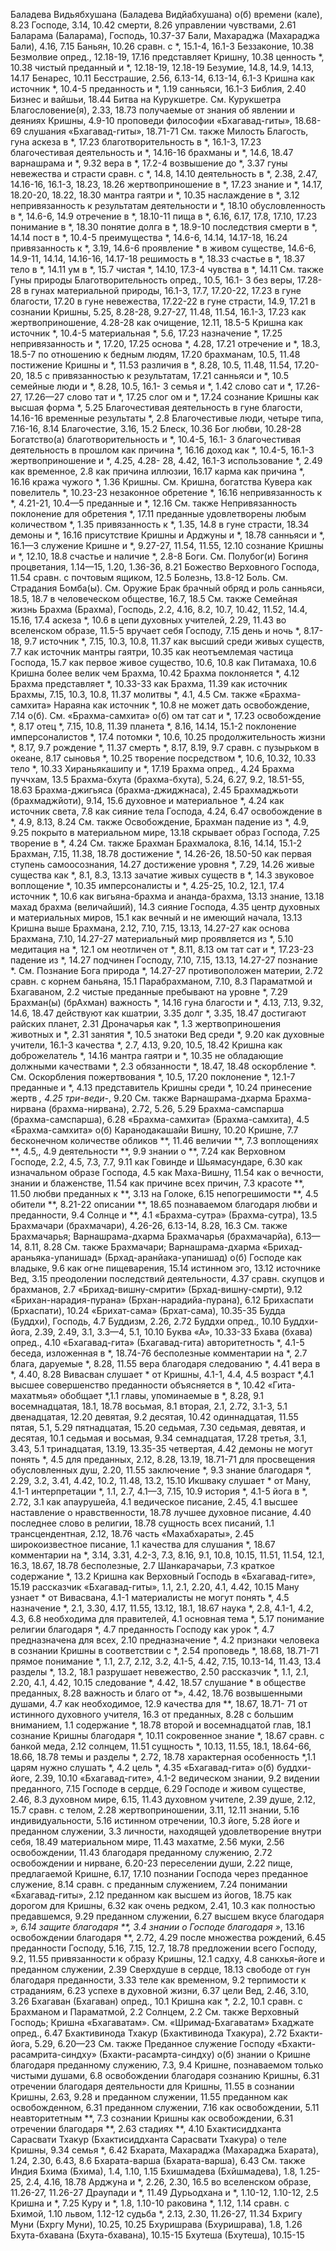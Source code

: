 Баладева Видьябхушана (Баладева Видйабхушана) о(б) 
	времени (кале), 8.23 
	Господе, 3.14, 10.42
	смерти, 8.26
	управлении чувствами, 2.61 
Баларама (Баларама), Господь, 10.37-37 
Бали, Махараджа (Махараджа Бали), 4.16, 7.15 
Баньян, 10.26
	сравн. с *, 15.1-4, 16.1-3 
Беззаконие, 10.38 
Безмолвие
	опред., 12.18-19, 17.16 
	представляет Кришну, 10.38 
	ценность *, 10.38 
	чистый преданный и *, 12.18-19, 12.18-19
Безумие, 14.8, 14.9, 14.13, 14.17
Бенарес, 10.11
Бесстрашие, 2.56, 6.13-14, 6.13-14, 6.1-3
	Кришна как источник *, 10.4-5 
	преданность и *, 1.19 
	санньяси, 16.1-3 
Библия, 2.40 
Бизнес и вайшьи, 18.44 
Битва на Курукшетре.
	См. Курукшетра
Благословение(я), 2.33, 18.73 
	получаемые от
		знания об явлении и деяниях Кришны, 4.9-10
		проповеди философии «Бхагавад-гиты», 18.68-69 
		слушания «Бхагавад-гиты», 18.71-71 
	См. также Милость
Благость, гуна
	аскеза в *, 17.23
	благотворительность в *, 16.1-3, 17.23
	благочестивая деятельность и *, 14.16-16 
	брахманы и *, 14.6, 18.47 
	варнашрама и *, 9.32 
	вера в *, 17.2-4 
	возвышение до *, 3.37 
	гуны невежества и страсти сравн. с *, 14.8, 14.10
	деятельность в *, 2.38, 2.47, 14.16-16, 16.1-3, 18.23, 18.26 
	жертвоприношение в *, 17.23 
	знание и *, 14.17, 18.20-20, 18.22, 18.30
	мантра гаятри и *, 10.35 
	наслаждение в *, 3.12 
	непривязанность к результатам деятельности и *, 18.10 
	обусловленность в *, 14.6-6, 14.9
	отречение в *, 18.10-11 
	пища в *, 6.16, 6.17, 17.8, 17.10, 17.23
	понимание в *, 18.30 
	понятие долга в *, 18.9-10 
	последствия смерти в *, 14.14 
	пост в *, 10.4-5 
	преимущества *, 14.6-6, 14.14, 14.17-18, 16.24 
	привязанность к *, 3.19, 14.6-6 
	проявление * в живом существе, 14.6-6, 14.9-11, 14.14, 14.16-16, 14.17-18 
	решимость в *, 18.33 
	счастье в *, 18.37 
	тело в *, 14.11 
	ум в *, 15.7 
	чистая *, 14.10, 17.3-4 
	чувства в *, 14.11 
	См. также Гуны природы 
Благотворительность
	опред., 10.5, 16.1- 3
	без веры, 17.28-28 
	в гунах материальной природы, 16.1-3, 17.7, 17.20-22, 17.23 
	в гуне благости, 17.20 
	в гуне невежества, 17.22-22 
	в гуне страсти, 14.9, 17.21 
	в сознании Кришны, 5.25, 8.28-28, 9.27-27, 11.48, 11.54, 16.1-3, 17.23
	как жертвоприношение, 4.28-28 
	как очищение, 12.11, 18.5-5 
	Кришна как источник *, 10.4-5 
	материальная *, 5.6, 17.23 
	назначение *, 17.25 
	непривязанность и *, 17.20, 17.25 
	основа *, 4.28, 17.21 
	отречение и *, 18.3, 18.5-7 
	по отношению к
		бедным людям, 17.20 
		брахманам, 10.5, 11.48 
	постижение Кришны и *, 11.53 
	различия в *, 8.28, 10.5, 11.48, 11.54, 17.20-20, 18.5
	с привязанностью к результатам, 17.21
	санньяси и *, 10.5 
	семейные люди и *, 8.28, 10.5, 16.1- 3
	семья и *, 1.42
	слово сат и *, 17.26-27, 17.26—27 
	слово тат и *, 17.25 
	слог ом и *, 17.24
	сознание Кришны как высшая форма *, 5.25
Благочестивая деятельность 
	в гуне благости, 14.16-16 
	временные результаты *, 2.8 
Благочестивые люди, четыре типа, 7.16-16, 8.14 
Благочестие, 3.16, 15.2 
Блеск, 10.36 
Бог любви, 10.28-28 
Богатство(а)
	благотворительность и *, 10.4-5, 16.1- 3
	благочестивая деятельность в прошлом как причина *, 16.16 
	доход как *, 10.4-5, 16.1-3 
	жертвоприношение и *, 4.25, 4.28- 28, 4.42, 16.1-3 
	использование *, 2.49 
	как временное, 2.8 
	как причина иллюзии, 16.17 
	карма как причина *, 16.16 
	кража чужого *, 1.36 
	Кришны. 
		См. Кришна, богатства 
	Кувера как повелитель *, 10.23-23 
	незаконное обретение *, 16.16 
	непривязанность к *, 4.21-21, 10.4—5 
		преданные и *, 12.16 
		См. также Непривязанность 
	поклонение для обретения *, 17.11 
	преданные удовлетворены любым количеством *, 1.35 
	привязанность к *, 1.35, 14.8 
		в гуне страсти, 18.34 
		демоны и *, 16.16 
	присутствие Кришны и Арджуны и *, 18.78
	санньяси и *, 16.1—3 
	служение Кришне и *, 9.27-27, 11.54, 11.55, 12.10
	сознание Кришны и *, 12.10, 18.8 
	счастье и наличие *, 2.8-8 
Боги. 
	См. Полубог(и)
Богиня процветания, 1.14—15, 1.20, 1.36-36, 8.21
Божество Верховного Господа, 11.54 
	сравн. с почтовым ящиком, 12.5 
Болезнь, 13.8-12 
Боль.
	См. Страдания
Бомба(ы).
	См. Оружие 
Брак
	брачный обряд и роль санньяси, 18.5, 18.7
	в человеческом обществе, 16.7, 18.5
	См. также Семейная жизнь 
Брахма (Брахма), Господь, 2.2, 4.16, 8.2, 10.7, 10.42, 11.52, 14.4, 15.16, 17.4 
	аскеза *, 10.6
	в цепи духовных учителей, 2.29, 11.43 
	во вселенском образе, 11.5-5 
	вручает себя Господу, 7.15 
	день и ночь *, 8.17-18, 9.7 
	источник *, 7.15, 10.3, 10.8, 11.37
	как высший среди живых существ, 7.7
	как источник мантры гаятри, 10.35 
	как неотъемлемая частица Господа, 15.7
	как первое живое существо, 10.6, 10.8
	как Питамаха, 10.6
	Кришна
		более велик чем Брахма, 10.42 
		Брахма поклоняется *, 4.12 
		Брахма представляет *, 10.33-33 
		как Брахма, 11.39 
		как источник Брахмы, 7.15, 10.3, 10.8, 11.37 
	молитвы *, 4.1, 4.5
		См. также «Брахма-самхита»
	Нараяна как источник *, 10.8 
	не может дать освобождение, 7.14 
	о(б). 
		См. «Брахма-самхита» о(б)
	ом тат сат и *, 17.23 
	освобождение *, 8.17 
	отец *, 7.15, 10.8, 11.39 
	планета *, 8.16, 14.14, 15.1-2 
	поклонение имперсоналистов *, 17.4 
	потомки *, 10.6, 10.25 
	продолжительность жизни *, 8.17, 9.7 
	рождение *, 11.37 
	смерть *, 8.17, 8.19, 9.7 
	сравн. с пузырьком в океане, 8.17 
	сыновья *, 10.25
	творение посредством *, 10.6, 10.32, 10.33
	тело *, 10.33
	Хираньякашипу и *, 17.19 
Брахма
	опред., 4.24 
Брахма пуччхам, 13.5 
Брахма-бхута (брахма-бхута), 5.24, 6.27, 9.2, 18.51-55, 18.63 
Брахма-джигьяса (брахма-джиджнаса), 2.45
Брахмаджьоти (брахмаджйоти), 9.14, 15.6
	духовное и материальное *, 4.24 
	как источник света, 7.8
	как сияние тела Господа, 4.24, 6.47 
	освобождение в *, 4.9, 8.13, 8.24 
		См. также Освобождение, Брахман
	падение из *, 4.9, 9.25
	покрыто в материальном мире, 13.18 
	скрывает образ Господа, 7.25 
	творение в *, 4.24 
	См. также Брахман
Брахмалока, 8.16, 14.14, 15.1-2 
Брахман, 7.15, 11.38, 18.78 
	достижение *, 14.26-26, 18.50-50
		как первая ступень самоосознания, 14.27
	достижение уровня *, 7.29, 14.26 
	живые существа как *, 8.1, 8.3, 13.13
	зачатие живых существ в *, 14.3 
	звуковое воплощение *, 10.35 
	имперсоналисты и *, 4.25-25, 10.2, 12.1, 17.4 
	источник *, 10.6 
	как
		вигьяна-брахма и ананда-брахма, 13.13 
		знание, 13.18
		махад брахма (величайший), 14.3 
		сияние Господа, 4.35 
		центр духовных и материальных миров, 15.1
	как вечный и не имеющий начала, 13.13 
	Кришна
		выше Брахмана, 2.12, 7.10, 7.15, 13.13, 14.27-27 
		как основа Брахмана, 7.10, 14.27-27
	материальный мир проявляется из *, 5.10
	медитация на *, 12.1 
	ом неотличен от *, 8.11, 8.13 
	ом тат сат и *, 17.23-23 
	падение из *, 14.27 
	подчинен Господу, 7.10, 7.15, 13.13, 14.27-27
	познание *.
		См. Познание Бога
	природа *, 14.27-27 
	противоположен материи, 2.72 
	сравн. с
		корнем баньяна, 15.1 
		Парабрахманом, 7.10, 8.3 
		Параматмой и Бхагаваном, 2.2
	чистые преданные пребывают на уровне *, 7.29
Брахман(ы) (брАхман) 
	важность *, 14.16 
	гуна благости и *, 4.13, 7.13, 9.32, 14.6, 18.47
	действуют как кшатрии, 3.35 
	долг *, 3.35, 18.47 
	достигают райских планет, 2.31 
	Дроначарья как *, 1.3 
	жертвоприношения животных и *, 2.31 
	занятия *, 10.5 
	знатоки Вед среди *, 9.20 
	как духовные учители, 16.1-3 
	качества *, 2.7, 4.13, 9.20, 10.5, 18.42 
	Кришна как доброжелатель *, 14.16 
	мантра гаятри и *, 10.35 
	не обладающие должными качествами *, 2.3
	обязанности *, 18.47, 18.48
	оскорбление *.
		См. Оскорбления
	пожертвования *, 10.5, 17.20
	поклонение *, 12.1-7
	преданные и *, 4.13
	представитель Кришны среди *, 10.24
	принесение жертв *, 4.25
	три-веди-*, 9.20
	См. также Варнашрама-дхарма
Брахма-нирвана (брахма-нирвана), 2.72, 5.26, 5.29
Брахма-самспарша (брахма-самспарша), 6.28
«Брахма-самхита» (Брахма-самхита), 4.5
«Брахма-самхита» о(б)
	Каранодакашайи Вишну, 10.20 
	Кришне, 7.7
		бесконечном количестве обликов **, 11.46 
		величии **, 7.3 
		воплощениях **, 4.5,, 4.9 
		деятельности **, 9.9 
		знании о **, 7.24 
		как Верховном Господе, 2.2, 4.5, 7.3, 7.7, 9.11
		как Говинде и Шьямасундаре, 6.30 
		как изначальном образе Господа, 4.5
		как Маха-Вишну, 11.54 
		как о вечности, знании и блаженстве, 11.54
		как причине всех причин, 7.3 
		красоте **, 11.50
		любви преданных к **, 3.13 
		на Голоке, 6.15 
		непогрешимости **, 4.5 
		обители **, 8.21-22 
		описании **, 18.65 
		познаваемом благодаря любви и преданности, 9.4 
		Солнце и **, 4.1
«Брахма-сутра» (Брахма-сутра), 13.5 
Брахмачари (брахмачари), 4.26-26, 6.13-14, 8.28, 16.3 
	См. также Брахмачарья; Варнашрама-дхарма
Брахмачарья (брахмачарйа), 6.13—14, 8.11, 8.28
	См. также Брахмачари; Варнашрама-дхарма
«Брихад-араньяка-упанишад» (Брхад-аранйака-упанишад) о(б)
	Господе
		как владыке, 9.6 
		как огне пищеварения, 15.14 
	истинном эго, 13.12 
	источнике Вед, 3.15 
	преодолении последствий деятельности, 4.37
	сравн. скупцов и брахманов, 2.7
«Брихад-вишну-смрити» (Брхад-вишну-смрти), 9.12
	«Брихан-нарадия-пурана» (Брхан-нарадийа-пурана), 6.12
Брихаспати (Брхаспати), 10.24
«Брихат-сама» (Брхат-сама), 10.35-35 
Будда (Буддхи), Господь, 4.7 
Буддизм, 2.26, 2.72 
Буддхи
	опред., 10.10 
Буддхи-йога, 2.39, 2.49, 3.1, 3.3—4, 5.1, 10.10
Буква «А», 10.33-33 
Бхава (бхава)
	опред., 4.10 
«Бхагавад-гита» (Бхагавад-гита)
	авторитетность *, 4.1-5 
	беседа, изложенная в *, 18.74-76 
	бесполезные комментарии на *, 2.7 
	блага, даруемые *, 8.28, 11.55 
	вера благодаря следованию *, 4.41 
	вера в *, 4.40, 8.28 
	Вивасван слушает * от Кришны, 4.1-1, 4.4, 4.5 
	возраст *,4.1
	высшее совершенство преданности объясняется в *, 10.42 «Гита-махатмья» обобщает *,1.1 
	главы, упоминаемые в *, 8.28, 9.1
		восемнадцатая, 18.1, 18.78 
		восьмая, 8.1
		вторая, 2.1, 2.72, 3.1-3, 5.1 
		двенадцатая, 12.20 
		девятая, 9.2 
		десятая, 10.42 
		одиннадцатая, 11.55 
		пятая, 5.1, 5.29 
		пятнадцатая, 15.20 
		седьмая, 7.30
		седьмая, девятая, и десятая, 10.1 
		седьмая и восьмая, 9.34 
		семнадцатая, 17.28 
		третья, 3.1, 3.43, 5.1 
		тринадцатая, 13.19, 13.35-35 
		четвертая, 4.42
	демоны не могут понять *, 4.5 
	для преданных, 2.12, 8.28, 13.19, 18.71-71
	для просвещения обусловленных душ, 2.20, 11.55 
	заключение *, 9.3 
	знание благодаря *, 2.29, 3.2, 3.41, 4.42, 10.2, 11.48, 13.2, 15.10 
	Икшваку слушает * от Ману, 4.1-1 
	интерпретации *, 1.1, 2.7, 4.1—3, 7.15, 10.9 
	история *, 4.1-5 
	йога в *, 2.72, 3.1 
	как
		апаурушейа, 4.1 
		ведическое писание, 2.45, 4.1 
		высшее наставление о нравственности, 18.78
		лучшее духовное писание, 4.40 
		последнее слово в религии, 18.78 
		сущность всех писаний, 1.1 
		трансцендентная, 2.12, 18.76 
		часть «Махабхараты», 2.45 
		широкоизвестное писание, 1.1 
	качества для слушания *, 18.67 
	комментарии на *, 3.14, 3.31, 4.2-3, 7.3, 8.16, 9.1, 10.8, 10.15, 11.51, 11.54, 12.1, 16.3, 18.67, 18.78 
		бесполезные, 2.7 
		Шанкарачарьи, 7.3 
	краткое содержание *, 13.2 
	Кришна как
		Верховный Господь в «Бхагавад-гите», 15.19
	рассказчик «Бхагавад-гиты», 1.1, 2.1, 2.20, 4.1, 4.42, 10.15
	Ману узнает * от Вивасвана, 4.1-1
	материалисты не могут понять *, 4.5 
	назначение *, 2.1, 3.30, 4.17, 11.55, 13.12, 18.1, 18.67 
	наука *, 2.8, 4.1-1, 4.2, 4.3, 6.8 
	необходима для правителей, 4.1 
	основная тема *, 5.17 
	понимание религии благодаря *, 4.7 
	преданность Господу как урок *, 4.7 
	предназначена для всех, 2.10 
	предназначение *, 4.2 
	признаки человека в сознании Кришны в соответствии с *, 2.54 
	проповедь *, 18.68, 18.71-71 
	прямое понимание *, 1.1, 2.7, 2.12, 3.2, 4.1-5, 4.42, 7.15, 10.13-14, 11.43, 13.4
	разделы *, 13.2, 18.1 
	разрушает невежество, 2.50 
	рассказчик *, 1.1, 2.1, 2.20, 4.1, 4.42, 10.15 
	следование *, 4.42, 18.57 
	слушание *
		в обществе преданных, 8.28 
		важность и благо от *», 4.42, 18.76
		возвышенными душами, 4.7 
		как необходимое, 12.9 
		качества для **, 18.67, 18.71- 71
		от истинного духовного учителя, 16.3
		от преданных, 8.28 
		с большим вниманием, 1.1 
	содержание *, 18.78
		второй и восемнадцатой глав, 18.1
	сознание Кришны благодаря *, 10.11 
	сокровенное знание *, 18.67 
	сравн. с
		банкой меда, 2.12 
		солнцем, 11.51
	сущность *, 10.13, 11.55, 18.1, 18.64-66, 18.66, 18.78 
	темы и разделы *, 2.72, 18.78 
	характерная особенность *,1.1 
	царям нужно слушать *, 4.2 
	цель *, 4.35
«Бхагавад-гита» о(б)
	буддхи-йоге, 2.39, 10.10
	«Бхагавад-гите», 4.1-2 
	ведическом знании, 9.2 
	видении преданного, 7.15 
	Господе в сердце, 6.29 
	Господе и живом существе, 2.46, 8.3
	духовном мире, 6.15, 11.43 
	духовном учителе, 2.39 
	душе, 2.12, 15.7
		сравн. с телом, 2.28 
	жертвоприношении, 3.11, 12.11 
	знании, 5.16 
	индивидуальности, 5.16 
	истинном отречении, 10.3 
	йоге, 5.28
	йоге и преданном служении, 3.3 
	личности, находящей удовлетворение внутри себя, 18.49 
	материальном мире, 11.43 
	махатме, 2.56 
	муки, 2.56
	освобождении, 11.43
		благодаря преданному служению, 2.72
	освобождении и нирване, 6.20-23 
	переселении души, 2.22 
	пище, предлагаемой Кришне, 6.17, 17.10
	познании Господа через преданное служение, 8.14
		сравн. с преданным служением, 7.24
	понимании «Бхагавад-гиты», 2.12 
	преданном
		как высшем из йогов, 18.75 
		как дорогом для Кришны, 6.32 
		как очень редком, 2.41, 10.3 
		как полностью предавшемся, 9.29 
	преданном служении, 6.27
		высшем вкусе благодаря *», 6.14 
		защите благодаря **, 3.4 
		знании о Господе благодаря »*, 13.16
		освобождении благодаря **, 2.72, 4.29
		после множества рождений, 6.45 
	преданности Господу, 5.16, 7.15, 12.7, 18.78
	предложении всего Господу, 9.2, 11.55 
	привязанности к образу Кришны, 12.1 
	садху, 4.8
	санкхья-йоге и преданном служении, 2.39
	Сверхдуше в сердце, 18.13 
	свободе от гун благодаря преданности, 3.33
	теле как временном, 9.2 
	терпимости к страданиям, 6.23 
	успехе в духовной жизни, 6.37
	цели Вед, 2.46, 3.10, 3.26 
Бхагаван (Бхагаван)
	опред., 10.1 
	Кришна как *, 2.2, 10.1 
	сравн. с
		Брахманом и Параматмой, 2.2 
		Солнцем, 2.2
	См. также Верховный Господь; Кришна
«Бхагаватам».
	См. «Шримад-Бхагаватам»
Бхаджате
	опред., 6.47 
Бхактивинода Тхакур (Бхактивинода Тхакура), 2.72 
Бхакти-йога, 5.29, 6.20—23
	См. также Преданное служение Господу
«Бхакти-расамрита-синдху» (Бхакти-расамрта-синдху) о(б)
	знании о Кришне благодаря преданному служению, 7.3, 9.4 
	Кришне, познаваемом только чистыми душами, 6.8
	освобождении благодаря сознанию Кришны, 6.31 
	отречении
		благодаря деятельности для Кришны, 11.55
		в сознании Кришны, 2.63, 9.28 
		и преданном служении, 11.55 
	преданном как освобожденном, 6.31 
	преданном служении, 7.16 
		как освобождении, 5.11 
		неавторитетным **, 7.3 
	сознании Кришны
		как освобождении, 6.31 
		отречении благодаря **, 2.63 
		стадиях **, 4.10
Бхактисиддханта Сарасвати Тхакур (Бхактисиддханта Сарасвати Тхакура)
	о теле Кришны, 9.34 
	семья *, 6.42
Бхарата, Махараджа (Махараджа Бхарата), 1.24, 2.30, 6.43, 8.6 
Бхарата-варша (Бхарата-варша), 6.43 
	См. также Индия
Бхима (Бхима), 1.4, 1.10, 1.15 
Бхишмадева (Бхйшмадева), 1.8, 1.25-25, 2.4, 4.16, 18.78
	Арджуна и *, 2.26, 2.30, 16.5 
	во вселенском образе, 11.26-27, 11.26-27
	Драупади и *, 11.49
	Дурьодхана и *, 1.10-12, 1.10-12, 2.5
	Кришна и *, 7.25 
	Куру и *, 1.8, 1.10-10 
	раковина *, 1.12, 1.14 
	сравн. с
		Бхимой, 1.10 
		львом, 1.12-12
	судьба *, 2.13, 2.30, 11.26-27, 11.34 
Бхригу Муни (Бхргу Муни), 10.25, 10.25 
Бхуришрава (Бхуришрава), 1.8, 1.26 
Бхута-бхавана (Бхута-бхавана), 10.15-15
Бхутеша (Бхутеша), 10.15-15